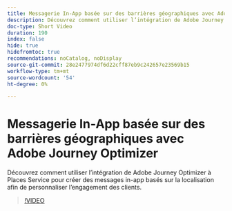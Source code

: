 ```yaml
---
title: Messagerie In-App basée sur des barrières géographiques avec Adobe Journey Optimizer
description: Découvrez comment utiliser l’intégration de Adobe Journey Optimizer à Places Service pour créer des messages in-app basés sur la localisation afin de personnaliser l’engagement des clients.
doc-type: Short Video
duration: 190
index: false
hide: true
hidefromtoc: true
recommendations: noCatalog, noDisplay
source-git-commit: 28e2477974df6d22cff87eb9c242657e23569b15
workflow-type: tm+mt
source-wordcount: '54'
ht-degree: 0%

---
```



# Messagerie In-App basée sur des barrières géographiques avec Adobe Journey Optimizer

Découvrez comment utiliser l’intégration de Adobe Journey Optimizer à Places Service pour créer des messages in-app basés sur la localisation afin de personnaliser l’engagement des clients.

<!-- 72_S522_3442522_189_geofencebased-inapp-messaging-with-adobe-journey-optimizer -->
>[!VIDEO](https://video.tv.adobe.com/v/3460410/?learn=on&enablevpops=true&captions=fre_fr)
